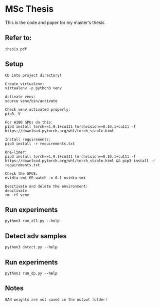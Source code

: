# MSc Thesis
This is the code and paper for my master's thesis.

## Refer to:
```
thesis.pdf
```


## Setup
```
CD into project directory!

Create virtualenv:
virtualenv -p python3 venv

Activate venv:
source venv/bin/activate

Check venv activated properly:
pip3 -V

For A100 GPUs do this:
pip3 install torch==1.9.1+cu111 torchvision==0.10.1+cu111 -f https://download.pytorch.org/whl/torch_stable.html

Install requirements:
pip3 install -r requirements.txt

One-liner:
pip3 install torch==1.9.1+cu111 torchvision==0.10.1+cu111 -f https://download.pytorch.org/whl/torch_stable.html && pip3 install -r requirements.txt

Check the GPUS:
nvidia-smi OR watch -n 0.1 nvidia-smi

Deactivate and delete the environment:
deactivate
rm -rf venv
```

## Run experiments
```
python3 run_all.py --help
```

## Detect adv samples
```
python3 detect.py --help

```

## Run experiments
```
python3 run_dp.py --help
```

## Notes
```
GAN weights are not saved in the output folder!
```
